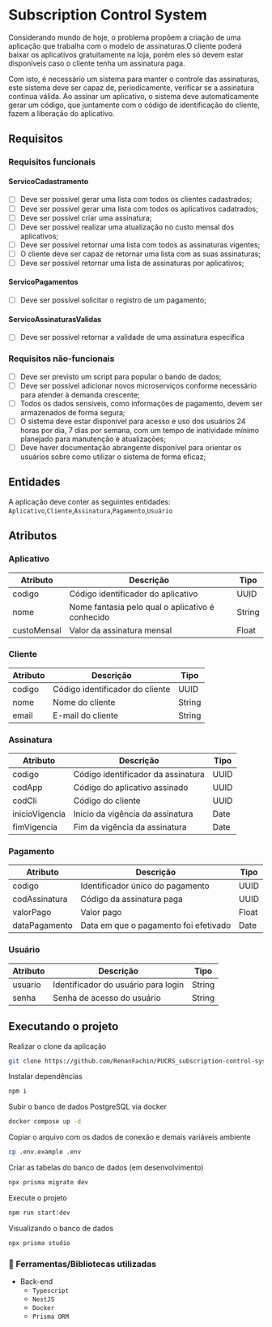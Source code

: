 # Subscription Control System
Considerando mundo de hoje, o problema propõem a criação de uma aplicação que trabalha com o modelo de assinaturas.O cliente poderá baixar os aplicativos gratuitamente na loja, porém eles só devem estar disponíveis caso o cliente tenha um assinatura paga. 

Com isto, é necessário um sistema para manter o controle das assinaturas, este sistema deve ser capaz de, periodicamente, verificar se a assinatura continua válida.
Ao assinar um aplicativo, o sistema deve automaticamente gerar um código, que juntamente com o código de identificação do cliente, fazem a liberação do aplicativo.

## Requisitos

### Requisitos funcionais

#### ServicoCadastramento
- [ ] Deve ser possível gerar uma lista com todos os clientes cadastrados;
- [ ] Deve ser possível gerar uma lista com todos os aplicativos cadatrados;
- [ ] Deve ser possível criar uma assinatura;
- [ ] Deve ser possível realizar uma atualização no custo mensal dos aplicativos;
- [ ] Deve ser possível retornar uma lista com todos as assinaturas vigentes;
- [ ] O cliente deve ser capaz de retornar uma lista com as suas assinaturas;
- [ ] Deve ser possível retornar uma lista de assinaturas por aplicativos;

#### ServicoPagamentos
- [ ] Deve ser possível solicitar o registro de um pagamento;

#### ServicoAssinaturasValidas
- [ ] Deve ser possível retornar a validade de uma assinatura específica



### Requisitos não-funcionais

- [ ] Deve ser previsto um script para popular o bando de dados;
- [ ] Deve ser possível adicionar novos microserviços conforme necessário para atender à demanda crescente;
- [ ] Todos os dados sensíveis, como informações de pagamento, devem ser armazenados de forma segura;
- [ ] O sistema deve estar disponível para acesso e uso dos usuários 24 horas por dia, 7 dias por semana, com um tempo de inatividade mínimo planejado para manutenção e atualizações;
- [ ] Deve haver documentação abrangente disponível para orientar os usuários sobre como utilizar o sistema de forma eficaz;

## Entidades
A aplicação deve conter as seguintes entidades: `Aplicativo`,`Cliente`,`Assinatura`,`Pagamento`,`Usuário`

## Atributos

### Aplicativo
| Atributo       | Descrição                                           | Tipo    |
|----------------|-----------------------------------------------------|---------|
| codigo         | Código identificador do aplicativo                  | UUID     |
| nome           | Nome fantasia pelo qual o aplicativo é conhecido    | String  |
| custoMensal    | Valor da assinatura mensal                          | Float   |

### Cliente
| Atributo       | Descrição                                           | Tipo    |
|----------------|-----------------------------------------------------|---------|
| codigo         | Código identificador do cliente                     | UUID     |
| nome           | Nome do cliente                                     | String  |
| email          | E-mail do cliente                                   | String  |

### Assinatura
| Atributo          | Descrição                                        | Tipo    |
|-------------------|--------------------------------------------------|---------|
| codigo            | Código identificador da assinatura               | UUID     |
| codApp            | Código do aplicativo assinado                    | UUID     |
| codCli            | Código do cliente                                | UUID     |
| inicioVigencia    | Início da vigência da assinatura                 | Date    |
| fimVigencia       | Fim da vigência da assinatura                    | Date    |

### Pagamento
| Atributo       | Descrição                                           | Tipo    |
|----------------|-----------------------------------------------------|---------|
| codigo         | Identificador único do pagamento                    | UUID     |
| codAssinatura  | Código da assinatura paga                           | UUID     |
| valorPago      | Valor pago                                          | Float   |
| dataPagamento  | Data em que o pagamento foi efetivado               | Date    |

### Usuário
| Atributo    | Descrição                                              | Tipo    |
|-------------|--------------------------------------------------------|---------|
| usuario     | Identificador do usuário para login                    | String  |
| senha       | Senha de acesso do usuário                             | String  |


## Executando o projeto
Realizar o clone da aplicação

```bash
git clone https://github.com/RenanFachin/PUCRS_subscription-control-system.git
```

Instalar dependências
```bash
npm i
```

Subir o banco de dados PostgreSQL via docker
```bash
docker compose up -d
```

Copiar o arquivo com os dados de conexão e demais variáveis ambiente
```bash
cp .env.example .env
```

Criar as tabelas do banco de dados (em desenvolvimento)
```bash
npx prisma migrate dev
```

Execute o projeto
```bash
npm run start:dev
```

Visualizando o banco de dados
```bash
npx prisma studio
```

### 📘 Ferramentas/Bibliotecas utilizadas
- Back-end
  - `Typescript`
  - `NestJS`
  - `Docker`
  - `Prisma ORM`